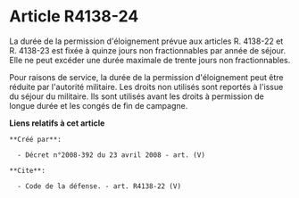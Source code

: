 # Article R4138-24

La durée de la permission d'éloignement prévue aux articles R. 4138-22 et R. 4138-23 est fixée à quinze jours non
fractionnables par année de séjour. Elle ne peut excéder une durée maximale de trente jours non fractionnables. 

Pour raisons de service, la durée de la permission d'éloignement peut être réduite par l'autorité militaire. Les droits non
utilisés sont reportés à l'issue du séjour du militaire. Ils sont utilisés avant les droits à permission de longue durée et
les congés de fin de campagne.

**Liens relatifs à cet article**

	**Créé par**:

	  - Décret n°2008-392 du 23 avril 2008 - art. (V)

	**Cite**:

	  - Code de la défense. - art. R4138-22 (V)
